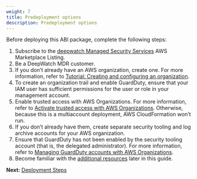 ```yaml
---
weight: 7
title: Predeployment options
description: Predeployment options
---
```


Before deploying this ABI package, complete the following steps:

1. Subscribe to the [deepwatch Managed Security Services](https://aws.amazon.com/marketplace/pp/prodview-7xr5ppn2unxfe) AWS Marketplace Listing.
2. Be a DeepWatch MDR customer.
3. If you don’t already have an AWS organization, create one. For more information, refer to [Tutorial: Creating and configuring an organization](https://docs.aws.amazon.com/organizations/latest/userguide/orgs_tutorials_basic.html).
4. To create an organization trail and enable GuardDuty, ensure that your IAM user has sufficient permissions for the user or role in your management account.
5. Enable trusted access with AWS Organizations. For more information, refer to [Activate trusted access with AWS Organizations](https://docs.aws.amazon.com/AWSCloudFormation/latest/UserGuide/stacksets-orgs-activate-trusted-access.html). Otherwise, because this is a multiaccount deployment, AWS CloudFormation won’t run.
6. If you don’t already have them, create separate security tooling and log archive accounts for your AWS organization.
7. Ensure that GuardDuty has not been enabled by the security tooling account (that is, the delegated administrator). For more information, refer to [Managing GuardDuty accounts with AWS Organizations](https://docs.aws.amazon.com/guardduty/latest/ug/guardduty_organizations.html).
8. Become familiar with the [additional resources](/additional-resources/index.html) later in this guide.

**Next:** [Deployment Steps](/deployment-steps/index.html)
